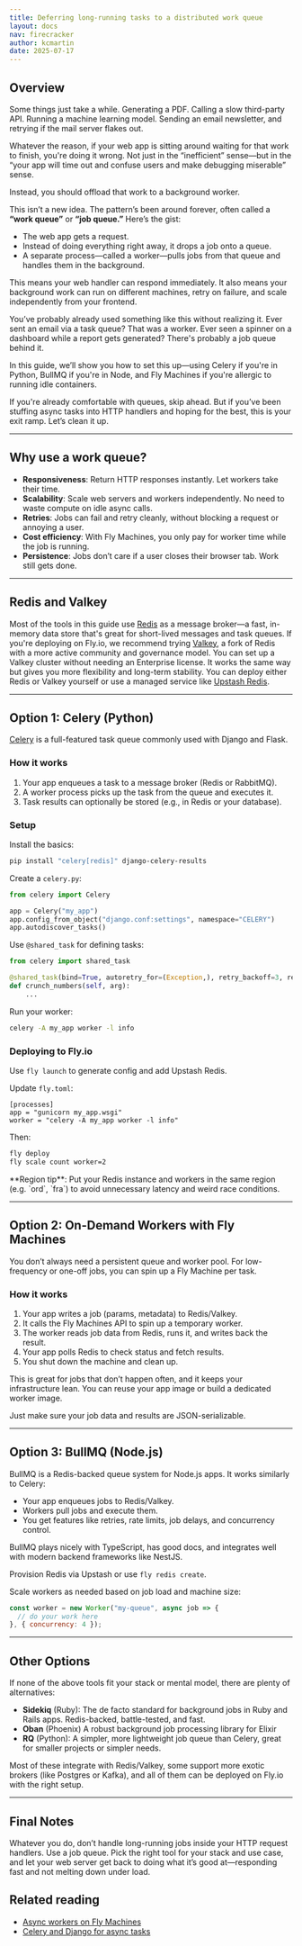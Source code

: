 ```yaml
---
title: Deferring long-running tasks to a distributed work queue
layout: docs
nav: firecracker
author: kcmartin
date: 2025-07-17
---
```


## Overview

Some things just take a while. Generating a PDF. Calling a slow third-party API. Running a machine learning model. Sending an email newsletter, and retrying if the mail server flakes out.

Whatever the reason, if your web app is sitting around waiting for that work to finish, you're doing it wrong. Not just in the “inefficient” sense—but in the “your app will time out and confuse users and make debugging miserable” sense.

Instead, you should offload that work to a background worker.

This isn’t a new idea. The pattern’s been around forever, often called a **“work queue”** or **“job queue.”** Here’s the gist:

- The web app gets a request.
- Instead of doing everything right away, it drops a job onto a queue.
- A separate process—called a worker—pulls jobs from that queue and handles them in the background.

This means your web handler can respond immediately. It also means your background work can run on different machines, retry on failure, and scale independently from your frontend.

You’ve probably already used something like this without realizing it. Ever sent an email via a task queue? That was a worker. Ever seen a spinner on a dashboard while a report gets generated? There's probably a job queue behind it.

In this guide, we’ll show you how to set this up—using Celery if you're in Python, BullMQ if you're in Node, and Fly Machines if you're allergic to running idle containers.

If you're already comfortable with queues, skip ahead. But if you’ve been stuffing async tasks into HTTP handlers and hoping for the best, this is your exit ramp. Let’s clean it up.

---

## Why use a work queue?

- **Responsiveness**: Return HTTP responses instantly. Let workers take their time.
- **Scalability**: Scale web servers and workers independently. No need to waste compute on idle async calls.
- **Retries**: Jobs can fail and retry cleanly, without blocking a request or annoying a user.
- **Cost efficiency**: With Fly Machines, you only pay for worker time while the job is running.
- **Persistence**: Jobs don’t care if a user closes their browser tab. Work still gets done.

---

## Redis and Valkey

Most of the tools in this guide use [Redis](https://redis.io/about/) as a message broker—a fast, in-memory data store that's great for short-lived messages and task queues. If you're deploying on Fly.io, we recommend trying [Valkey](https://valkey.io/), a fork of Redis with a more active community and governance model. You can set up a Valkey cluster without needing an Enterprise license. It works the same way but gives you more flexibility and long-term stability. You can deploy either Redis or Valkey yourself or use a managed service like [Upstash Redis](/docs/upstash/redis/).

---

## Option 1: Celery (Python)

[Celery](https://docs.celeryq.dev/en/latest/getting-started/introduction.html) is a full-featured task queue commonly used with Django and Flask.

### How it works

1. Your app enqueues a task to a message broker (Redis or RabbitMQ).
1. A worker process picks up the task from the queue and executes it.
1. Task results can optionally be stored (e.g., in Redis or your database).

### Setup

Install the basics:

```bash
pip install "celery[redis]" django-celery-results
```

Create a `celery.py`:

```python
from celery import Celery

app = Celery("my_app")
app.config_from_object("django.conf:settings", namespace="CELERY")
app.autodiscover_tasks()
```

Use `@shared_task` for defining tasks:

```python
from celery import shared_task

@shared_task(bind=True, autoretry_for=(Exception,), retry_backoff=3, retry_kwargs={"max_retries": 5})
def crunch_numbers(self, arg):
    ...
```

Run your worker:

```bash
celery -A my_app worker -l info
```

### Deploying to Fly.io

Use `fly launch` to generate config and add Upstash Redis.

Update `fly.toml`:

```
[processes]
app = "gunicorn my_app.wsgi"
worker = "celery -A my_app worker -l info"
```

Then:

```bash
fly deploy
fly scale count worker=2
```

<div class="callout">**Region tip**: Put your Redis instance and workers in the same region (e.g. `ord`, `fra`) to avoid unnecessary latency and weird race conditions. </div>

---

## Option 2: On-Demand Workers with Fly Machines

You don’t always need a persistent queue and worker pool. For low-frequency or one-off jobs, you can spin up a Fly Machine per task.

### How it works

1. Your app writes a job (params, metadata) to Redis/Valkey.
1. It calls the Fly Machines API to spin up a temporary worker.
1. The worker reads job data from Redis, runs it, and writes back the result.
1. Your app polls Redis to check status and fetch results.
1. You shut down the machine and clean up.

This is great for jobs that don’t happen often, and it keeps your infrastructure lean. You can reuse your app image or build a dedicated worker image.

Just make sure your job data and results are JSON-serializable.

---

## Option 3: BullMQ (Node.js)

BullMQ is a Redis-backed queue system for Node.js apps. It works similarly to Celery:

- Your app enqueues jobs to Redis/Valkey.
- Workers pull jobs and execute them.
- You get features like retries, rate limits, job delays, and concurrency control.

BullMQ plays nicely with TypeScript, has good docs, and integrates well with modern backend frameworks like NestJS.

Provision Redis via Upstash or use `fly redis create`.

Scale workers as needed based on job load and machine size:

```javascript
const worker = new Worker("my-queue", async job => {
  // do your work here
}, { concurrency: 4 });
```

---

## Other Options

If none of the above tools fit your stack or mental model, there are plenty of alternatives:

- **Sidekiq** (Ruby): The de facto standard for background jobs in Ruby and Rails apps. Redis-backed, battle-tested, and fast.
- **Oban** (Phoenix) A robust background job processing library for Elixir 
- **RQ** (Python): A simpler, more lightweight job queue than Celery, great for smaller projects or simpler needs.

Most of these integrate with Redis/Valkey, some support more exotic brokers (like Postgres or Kafka), and all of them can be deployed on Fly.io with the right setup.

---

## Final Notes

Whatever you do, don’t handle long-running jobs inside your HTTP request handlers. Use a job queue. Pick the right tool for your stack and use case, and let your web server get back to doing what it’s good at—responding fast and not melting down under load.



## Related reading

- [Async workers on Fly Machines](https://fly.io/blog/python-async-workers-on-fly-machines/)
- [Celery and Django for async tasks](https://fly.io/django-beats/celery-async-tasks-on-fly-machines/)
